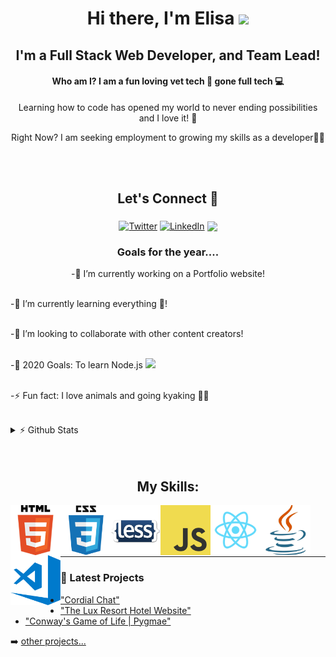 

<h1 align="center">Hi there, I'm Elisa  <img width="30px" src="https://raw.githubusercontent.com/MartinHeinz/MartinHeinz/master/wave.gif"/></h1>

<h2 align="center"> I'm a Full Stack Web Developer, and Team Lead!</h2>
<h4 align="center"> Who am I? I am a fun loving vet tech 🐾 gone full tech 💻 </h4>
<p align="center">Learning how to code has opened my world to never ending possibilities and I love it! 🌟</p>
<p align="center">Right Now? I am seeking employment to growing my skills as a developer👩‍💻 </p>
 <br>
 <br>
<div align = "center">
 <h2 align="center" >Let's Connect 🔗 </h2>
<a href="https://twitter.com/ElisaAl39167236"><img align="middle" src="https://www.flaticon.com/svg/static/icons/svg/1409/1409937.svg" alt="Twitter" width="50"/></a>
<a href="https://www.linkedin.com/in/elisa-alvarez-full-stack-dev/"><img align="middle" src="https://www.flaticon.com/svg/static/icons/svg/185/185964.svg" alt="LinkedIn" width="50"/></a>
<a href="mailto:elisaalvarez211@gmail.com"><img align="middle" src="https://img.icons8.com/clouds/100/000000/gmail.png"/></a>
</div>

<h3 align="center"> Goals for the year....</h3> 
<p align="center">-🔭 I’m currently working on a Portfolio website! </p><br>
                  -🌱 I’m currently learning everything 🤣! </p><br>
                  -👯 I’m looking to collaborate with other content creators! </p><br>
                  -🥅 2020 Goals: To learn Node.js <img width="20" src="https://img.icons8.com/windows/32/000000/node-js.png"/> </p><br>
                  -⚡ Fun fact: I love animals and going kyaking 🚣‍♀️ </p><br>

<details>
  <summary>⚡ Github Stats</summary>
<img alt="Elisa's github stats" src ="https://github-readme-stats.vercel.app/api?username=Elisa-Alvarez&show_icons=true&theme=dracula"/>

</details>

<br />
<br />

<h2 align="center"> My Skills: </h2>

<div align="center">
 <img align="left" alt="HTML5" width="80px" src="https://raw.githubusercontent.com/github/explore/80688e429a7d4ef2fca1e82350fe8e3517d3494d/topics/html/html.png" />
<img align="left" alt="CSS3" width="80px" src="https://raw.githubusercontent.com/github/explore/80688e429a7d4ef2fca1e82350fe8e3517d3494d/topics/css/css.png" />
<img align="left" alt="Less" width="80px" src="https://raw.githubusercontent.com/github/explore/80688e429a7d4ef2fca1e82350fe8e3517d3494d/topics/less/less.png" />
<img align="left" alt="JavaScript" width="80px" src="https://raw.githubusercontent.com/github/explore/80688e429a7d4ef2fca1e82350fe8e3517d3494d/topics/javascript/javascript.png" />
<img align="left" alt="React" width="80px" src="https://raw.githubusercontent.com/github/explore/80688e429a7d4ef2fca1e82350fe8e3517d3494d/topics/react/react.png" />
<img align="left" alt="React" width="80px" src="https://raw.githubusercontent.com/github/explore/80688e429a7d4ef2fca1e82350fe8e3517d3494d/topics/java/java.png" />
<img align="left" alt="Visual Studio Code" width="80px" src="https://raw.githubusercontent.com/github/explore/80688e429a7d4ef2fca1e82350fe8e3517d3494d/topics/visual-studio-code/visual-studio-code.png" />

 </div>
 
<br >
<br >
<br>
<br>


---

### 🚧 Latest Projects

- ["Cordial Chat"](https://cordial-chat.web.app/)
- ["The Lux Resort Hotel Website"](https://theluxresort.netlify.app/)
- ["Conway's  Game of Life | Pygmae"](https://github.com/Elisa-Alvarez/Conways-Game-Of-Life)

➡️ [other projects...](https://github.com/Elisa-Alvarez?tab=repositories)
